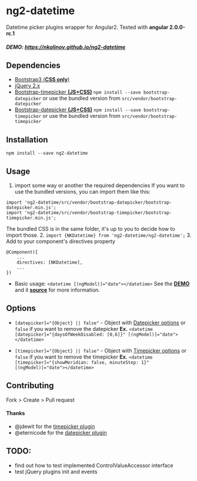 # ng2-datetime
Datetime picker plugins wrapper for Angular2.
Tested with __angular 2.0.0-rc.1__

##### DEMO: https://nkalinov.github.io/ng2-datetime

## Dependencies
- [Bootstrap3 (__CSS only__)](http://getbootstrap.com/)
- [jQuery 2.x](http://jquery.com/)
- [Bootstrap-timepicker __(JS+CSS)__](http://jdewit.github.io/bootstrap-timepicker/)
`npm install --save bootstrap-datepicker` or use the bundled version from `src/vendor/bootstrap-datepicker`
- [Bootstrap-datepicker __(JS+CSS)__](http://eternicode.github.io/bootstrap-datepicker/)
`npm install --save bootstrap-timepicker` or use the bundled version from `src/vendor/bootstrap-timepicker`

## Installation
`npm install --save ng2-datetime`

## Usage
1. import some way or another the required dependencies
If you want to use the bundled versions, you can import them like this:
```
import 'ng2-datetime/src/vendor/bootstrap-datepicker/bootstrap-datepicker.min.js';
import 'ng2-datetime/src/vendor/bootstrap-timepicker/bootstrap-timepicker.min.js';
```
The bundled CSS is in the same folder, it's up to you to decide how to import those.
2. `import {NKDatetime} from 'ng2-datetime/ng2-datetime';`
3. Add to your component's directives property
```
@Component({
    ...
    directives: [NKDatetime],
    ...
})
```
- Basic usage: `<datetime [(ngModel)]="date"></datetime>`
See the [__DEMO__](https://nkalinov.github.io/ng2-datetime) and it [__source__](https://github.com/nkalinov/ng2-datetime/tree/master/demo) for more information.

## Options
- `[datepicker]="{Object} || false"` - Object with [Datepicker options](http://bootstrap-datepicker.readthedocs.org/en/latest/options.html) or `false` if you want to remove the datepicker
__Ex.__ `<datetime [datepicker]="{daysOfWeekDisabled: [0,6]}" [(ngModel)]="date"></datetime>`

- `[timepicker]="{Object} || false"` - Object with [Timepicker options](http://jdewit.github.io/bootstrap-timepicker/) or `false` if you want to remove the timepicker
__Ex.__ `<datetime [timepicker]="{showMeridian: false, minuteStep: 1}" [(ngModel)]="date"></datetime>`

## Contributing
Fork > Create > Pull request

#### Thanks
- @jdewit for the [timepicker plugin](https://github.com/jdewit/bootstrap-timepicker)
- @eternicode for the [datepicker plugin](https://github.com/eternicode/bootstrap-datepicker)

## TODO:
- find out how to test implemented ControlValueAccessor interface
- test jQuery plugins init and events
